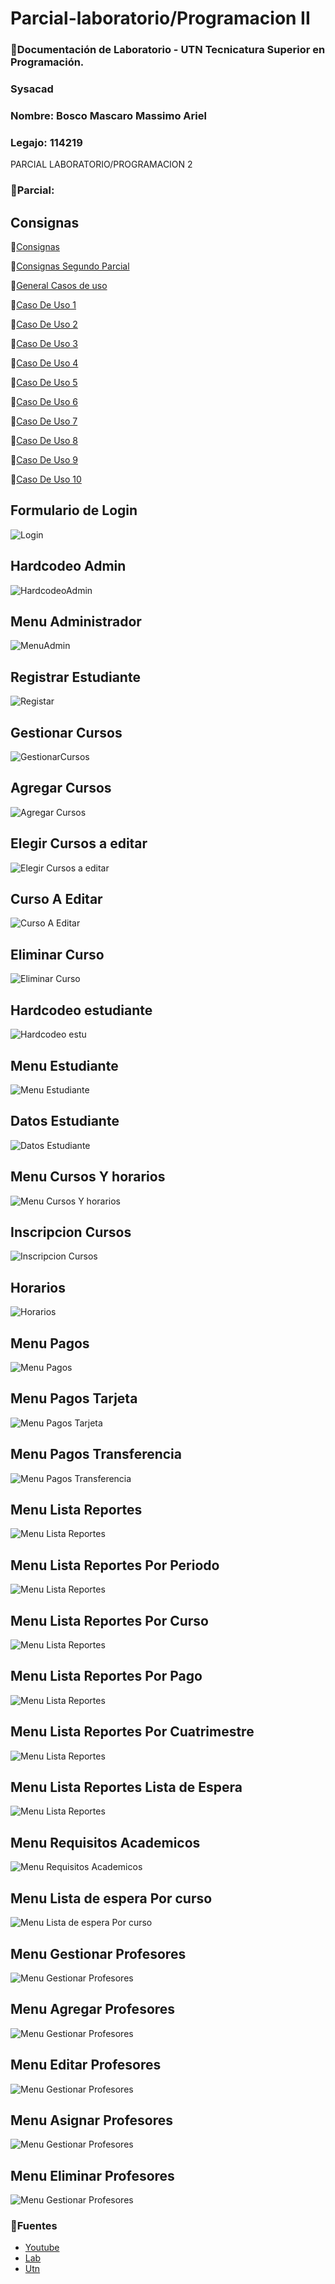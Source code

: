 

# Parcial-laboratorio/Programacion II
### 📄Documentación de Laboratorio - UTN Tecnicatura Superior en Programación.
### **Sysacad**
### Nombre: Bosco Mascaro Massimo Ariel
### Legajo: 114219

PARCIAL LABORATORIO/PROGRAMACION 2

### 📄Parcial:

## Consignas
📃[Consignas](https://github.com/magikboy/Sysacad-1er-Parcial/blob/8b7008638457de5ee11290fc75f76e1709904f26/Primer%20Parcial%20Progra%202.pdf)

📃[Consignas Segundo Parcial](https://github.com/magikboy/Sysacad-1er-Parcial/blob/096b4687cb363191f4e2c9db0e32ee1a8442cf9b/Segundo%20Parcial%20Progra%202.pdf)

📃[General Casos de uso](https://github.com/magikboy/Sysacad-1er-Parcial/blob/8b7008638457de5ee11290fc75f76e1709904f26/New%20SYSACAD.pdf)

📃[Caso De Uso 1](https://github.com/magikboy/Sysacad-1er-Parcial/blob/8b7008638457de5ee11290fc75f76e1709904f26/Caso%20de%20Uso%201%20-%20%20Registrar%20Estudiante.pdf)

📃[Caso De Uso 2](https://github.com/magikboy/Sysacad-1er-Parcial/blob/8b7008638457de5ee11290fc75f76e1709904f26/Caso%20de%20Uso%202%20-%20Gestionar%20Cursos.pdf)

📃[Caso De Uso 3](https://github.com/magikboy/Sysacad-1er-Parcial/blob/8b7008638457de5ee11290fc75f76e1709904f26/Caso%20de%20Uso%203%20-%20Inscribir%20Estudiante%20en%20Curso.pdf)

📃[Caso De Uso 4](https://github.com/magikboy/Sysacad-1er-Parcial/blob/8b7008638457de5ee11290fc75f76e1709904f26/Caso%20de%20Uso%204%20-%20Consultar%20Horario.pdf)

📃[Caso De Uso 5](https://github.com/magikboy/Sysacad-1er-Parcial/blob/8b7008638457de5ee11290fc75f76e1709904f26/Caso%20de%20Uso%205%20-%20Realizar%20Pagos.pdf)

📃[Caso De Uso 6](https://github.com/magikboy/Sysacad-1er-Parcial/blob/5235a87c520438db1cea8c08a278fdde872cc88f/Caso%20de%20Uso%206%20-%20Generar%20Reportes.pdf)

📃[Caso De Uso 7](https://github.com/magikboy/Sysacad-1er-Parcial/blob/5235a87c520438db1cea8c08a278fdde872cc88f/Caso%20de%20Uso%207%20-%20Gestionar%20Requisitos%20Acad%C3%A9micos.pdf)

📃[Caso De Uso 8](https://github.com/magikboy/Sysacad-1er-Parcial/blob/5235a87c520438db1cea8c08a278fdde872cc88f/Caso%20de%20Uso%208%20-%20Manejar%20Listas%20de%20Espera.pdf)

📃[Caso De Uso 9](https://github.com/magikboy/Sysacad-1er-Parcial/blob/5235a87c520438db1cea8c08a278fdde872cc88f/Caso%20de%20Uso%209%20-%20Enviar%20Notificaciones.pdf)

📃[Caso De Uso 10](https://github.com/magikboy/Sysacad-1er-Parcial/blob/5235a87c520438db1cea8c08a278fdde872cc88f/Caso%20de%20Uso%2010%20-%20%20Gestionar%20Perfiles%20de%20Profesores.pdf)

## Formulario de Login

![Login](https://github.com/magikboy/Sysacad-1er-Parcial/blob/49707d1192795584e08a7ae57392f4a1ebc32864/Login.png)

## Hardcodeo Admin

![HardcodeoAdmin](https://github.com/magikboy/Sysacad-1er-Parcial/blob/b4f1c19fb84301aca7d150da12ad34033a71dfe3/hardcodeo%20admin.png)

## Menu Administrador

![MenuAdmin](https://github.com/magikboy/Sysacad-1er-Parcial/blob/b4f1c19fb84301aca7d150da12ad34033a71dfe3/menu%20admin.png)

## Registrar Estudiante

![Registar](https://github.com/magikboy/Sysacad-1er-Parcial/blob/b4f1c19fb84301aca7d150da12ad34033a71dfe3/registro%20estudiante.png)

## Gestionar Cursos

![GestionarCursos](https://github.com/magikboy/Sysacad-1er-Parcial/blob/b4f1c19fb84301aca7d150da12ad34033a71dfe3/menu%20gestion%20curso.png)

## Agregar Cursos

![Agregar Cursos](https://github.com/magikboy/Sysacad-1er-Parcial/blob/b4f1c19fb84301aca7d150da12ad34033a71dfe3/Agregar%20Curso.png)

## Elegir Cursos a editar

![Elegir Cursos a editar](https://github.com/magikboy/Sysacad-1er-Parcial/blob/b4f1c19fb84301aca7d150da12ad34033a71dfe3/Elegir%20curso%20a%20editar.png)

## Curso A Editar

![Curso A Editar](https://github.com/magikboy/Sysacad-1er-Parcial/blob/b4f1c19fb84301aca7d150da12ad34033a71dfe3/curso%20a%20editar.png)

## Eliminar Curso

![Eliminar Curso](https://github.com/magikboy/Sysacad-1er-Parcial/blob/b4f1c19fb84301aca7d150da12ad34033a71dfe3/curso%20a%20eliminar.png)

## Hardcodeo estudiante

![Hardcodeo estu](https://github.com/magikboy/Sysacad-1er-Parcial/blob/f8128733c44f3641284a14e750a1022faa8eada4/hardcodeo%20Estudiante.png)

## Menu Estudiante

![Menu Estudiante](https://github.com/magikboy/Sysacad-1er-Parcial/blob/f8128733c44f3641284a14e750a1022faa8eada4/Menu%20estudiante.png)

## Datos Estudiante

![Datos Estudiante](https://github.com/magikboy/Sysacad-1er-Parcial/blob/f8128733c44f3641284a14e750a1022faa8eada4/Datos%20estudiante.png)

## Menu Cursos Y horarios

![Menu Cursos Y horarios](https://github.com/magikboy/Sysacad-1er-Parcial/blob/610a205461986bf931e5c406fc56ca81a864afd9/menu%20cursos%20y%20horarios.png)


## Inscripcion Cursos

![Inscripcion Cursos](https://github.com/magikboy/Sysacad-1er-Parcial/blob/610a205461986bf931e5c406fc56ca81a864afd9/inscipcion%20a%20cursos.png)


## Horarios

![Horarios](https://github.com/magikboy/Sysacad-1er-Parcial/blob/610a205461986bf931e5c406fc56ca81a864afd9/horarios.png)

## Menu Pagos

![Menu Pagos](https://github.com/magikboy/Sysacad-1er-Parcial/blob/610a205461986bf931e5c406fc56ca81a864afd9/menu%20pagos.png)

## Menu Pagos Tarjeta

![Menu Pagos Tarjeta](https://github.com/magikboy/Sysacad-1er-Parcial/blob/610a205461986bf931e5c406fc56ca81a864afd9/menu%20pago%20tarjeta.png)

## Menu Pagos Transferencia

![Menu Pagos Transferencia](https://github.com/magikboy/Sysacad-1er-Parcial/blob/610a205461986bf931e5c406fc56ca81a864afd9/menu%20pago%20transferencia.png)

## Menu Lista Reportes

![Menu Lista Reportes](https://github.com/magikboy/Sysacad-1er-Parcial/blob/0c0335c4085049ed3f43fcd82d1fe9454cfd1acd/Lista%20Reporte.png)

## Menu Lista Reportes Por Periodo

![Menu Lista Reportes](https://github.com/magikboy/Sysacad-1er-Parcial/blob/0c0335c4085049ed3f43fcd82d1fe9454cfd1acd/Por%20Periodo.png)

## Menu Lista Reportes Por Curso

![Menu Lista Reportes](https://github.com/magikboy/Sysacad-1er-Parcial/blob/0c0335c4085049ed3f43fcd82d1fe9454cfd1acd/Inscriptos%20por%20curso.png)

## Menu Lista Reportes Por Pago

![Menu Lista Reportes](https://github.com/magikboy/Sysacad-1er-Parcial/blob/0c0335c4085049ed3f43fcd82d1fe9454cfd1acd/por%20tipo%20de%20p%C3%A1go.png)

## Menu Lista Reportes Por Cuatrimestre

![Menu Lista Reportes](https://github.com/magikboy/Sysacad-1er-Parcial/blob/0c0335c4085049ed3f43fcd82d1fe9454cfd1acd/Por%20cuatrimestre.png)

## Menu Lista Reportes Lista de Espera

![Menu Lista Reportes](https://github.com/magikboy/Sysacad-1er-Parcial/blob/0c0335c4085049ed3f43fcd82d1fe9454cfd1acd/informe%20lista%20de%20espera.png)

## Menu Requisitos Academicos

![Menu Requisitos Academicos](https://github.com/magikboy/Sysacad-1er-Parcial/blob/0c0335c4085049ed3f43fcd82d1fe9454cfd1acd/requisitos%20academicos%20cursos.png)

## Menu Lista de espera Por curso

![Menu Lista de espera Por curso](https://github.com/magikboy/Sysacad-1er-Parcial/blob/0c0335c4085049ed3f43fcd82d1fe9454cfd1acd/lista%20de%20espera%20por%20curso.png)

## Menu Gestionar Profesores

![Menu Gestionar Profesores](https://github.com/magikboy/Sysacad-1er-Parcial/blob/0c0335c4085049ed3f43fcd82d1fe9454cfd1acd/Gestionar%20Profesores.png)

## Menu Agregar Profesores

![Menu Gestionar Profesores](https://github.com/magikboy/Sysacad-1er-Parcial/blob/0c0335c4085049ed3f43fcd82d1fe9454cfd1acd/Agregar%20Profesor.png)

## Menu Editar Profesores

![Menu Gestionar Profesores](https://github.com/magikboy/Sysacad-1er-Parcial/blob/0c0335c4085049ed3f43fcd82d1fe9454cfd1acd/editar%20Profesor.png)

## Menu Asignar Profesores

![Menu Gestionar Profesores](https://github.com/magikboy/Sysacad-1er-Parcial/blob/0c0335c4085049ed3f43fcd82d1fe9454cfd1acd/Asignar%20Profesor%20a%20Curso.png)

## Menu Eliminar Profesores

![Menu Gestionar Profesores](https://github.com/magikboy/Sysacad-1er-Parcial/blob/0c0335c4085049ed3f43fcd82d1fe9454cfd1acd/Eliminar%20Profesor.png)

### 📄Fuentes

- [Youtube](https://www.youtube.com)
- [Lab](https://codeutnfra.github.io/programacion_2_laboratorio_2_apuntes/)
- [Utn](http://www.sistemas-utnfra.com.ar/#/home)
